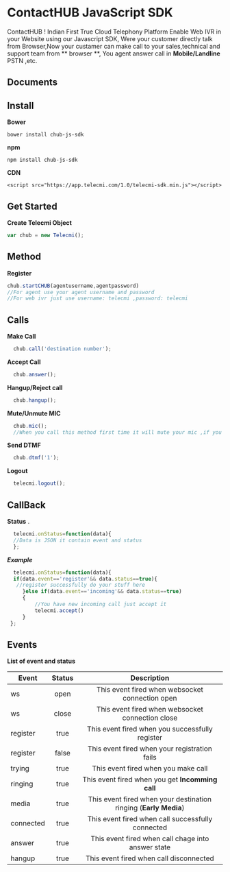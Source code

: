 ContactHUB JavaScript SDK
===================


ContactHUB ! Indian First True Cloud Telephony Platform Enable Web IVR in your Website using our Javascript SDK, Were your customer directly talk from  Browser,Now your custamer can make call to your sales,technical and support team from ** browser **, You agent answer call in **Mobile/Landline** PSTN ,etc.




Documents
-------------

## **Install**

 **Bower**

    bower install chub-js-sdk

**npm**

    npm install chub-js-sdk

**CDN**

    <script src="https://app.telecmi.com/1.0/telecmi-sdk.min.js"></script>

## **Get Started**

**Create Telecmi Object**  

```javascript
var chub = new Telecmi(); 
```

## Method
**Register**

```javascript
chub.startCHUB(agentusername,agentpassword)
//For agent use your agent username and password
//For web ivr just use username: telecmi ,password: telecmi
```




## Calls
**Make Call**

```javascript
  chub.call('destination number');
```


**Accept Call**

```javascript
  chub.answer();
```


**Hangup/Reject call**

```javascript
  chub.hangup();
```
**Mute/Unmute MIC**
```javascript
  chub.mic();
  //When you call this method first time it will mute your mic ,if you call second time it will unmute your mic
```
**Send DTMF**

```javascript
  chub.dtmf('1');
```

**Logout**

```javascript
  telecmi.logout();
```
## CallBack
**Status**
 .
```javascript
  telecmi.onStatus=function(data){
  //Data is JSON it contain event and status
  };
```

***Example***
```javascript
  telecmi.onStatus=function(data){
  if(data.event=='register'&& data.status==true){
   //register successfully do your stuff here
     }else if(data.event=='incoming'&& data.status==true)
     {
         //You have new incoming call just accept it
         telecmi.accept()
     }
 };
```

## Events

**List of event and status**

| Event      | Status     | Description
| ------------- |:-------------:|:-------------:| 
| ws  | open | This event fired when websocket connection open |
| ws  | close | This event fired when websocket connection close |
| register | true | This event fired when you successfully register  |
| register | false | This event fired when your registration fails  |
| trying | true | This event fired when you make call  |
| ringing | true | This event fired when  you get **Incomming call** |
| media | true | This event fired when your destination ringing (**Early Media**)
| connected | true | This event fired when call successfully connected |
| answer | true | This event fired when call chage into  answer state|
| hangup | true | This event fired when call disconnected |

